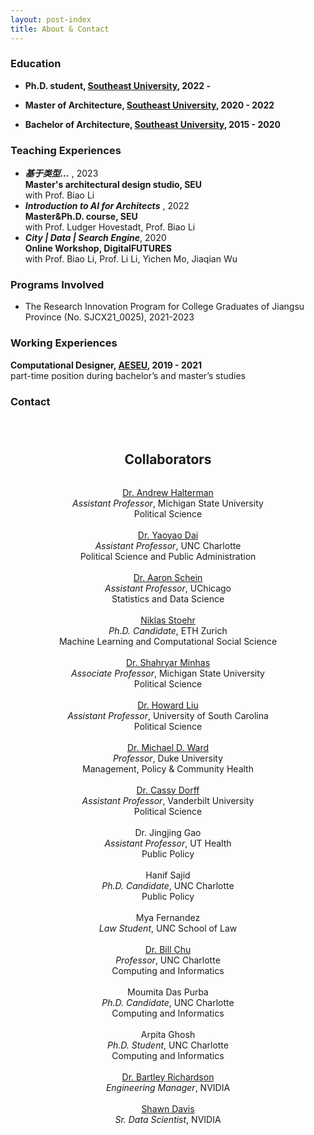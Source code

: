 ```yaml
---
layout: post-index
title: About & Contact
---
```


### Education
- **Ph.D. student, [Southeast University](https://www.seu.edu.cn/), 2022 -**

- **Master of Architecture, [Southeast University](https://www.seu.edu.cn/), 2020 - 2022**

- **Bachelor of Architecture, [Southeast University](https://www.seu.edu.cn/), 2015 - 2020**


### Teaching Experiences
- ***基于类型...*** , 2023  
  **Master's architectural design studio, SEU**  
  with Prof. Biao Li
- ***Introduction to AI for Architects*** , 2022  
  **Master&Ph.D. course, SEU**  
  with Prof. Ludger Hovestadt, Prof. Biao Li
- ***City | Data | Search Engine***, 2020  
  **Online Workshop, DigitalFUTURES**  
  with Prof. Biao Li, Prof. Li Li, Yichen Mo, Jiaqian Wu


### Programs Involved
- The Research Innovation Program for College Graduates of Jiangsu Province (No. SJCX21_0025), 2021-2023

### Working Experiences
**Computational Designer, [AESEU](http://adri.seu.edu.cn/#/), 2019 - 2021**  
part-time position during bachelor’s and master’s studies

### Contact


<article style="padding:25px 50px; text-align:center">
    <h1 class="section"><a name="collaborators">Collaborators</a></h1>   
    <ul style="list-style:none; display:inline-block; text-align:center; padding-left:0">
    <li><a href="https://andrewhalterman.com/" title="Andrew Halterman">Dr. Andrew Halterman</a> 
        <br> 
             <div class="post-byline">
                <i>Assistant Professor</i>, Michigan State University <br>
                Political Science <br>
            </div>
    </li><br>
    <li><a href="https://yaoyaodai.github.io/" title="Yaoyao Dai">Dr. Yaoyao Dai</a> 
        <br> 
             <div class="post-byline">
                <i>Assistant Professor</i>, UNC Charlotte <br>
                Political Science and Public Administration <br>
            </div>
    </li><br>
    <li><a href="https://aaronschein.com" title="Aaron Schein">Dr. Aaron Schein</a> 
        <br> 
             <div class="post-byline">
                <i>Assistant Professor</i>, UChicago <br>
                Statistics and Data Science <br>
            </div>
    </li><br>
    <li><a href="https://niklas-stoehr.com/" title="Niklas Stoehr">Niklas Stoehr</a> 
        <br> 
             <div class="post-byline">
                <i>Ph.D. Candidate</i>, ETH Zurich <br>
                Machine Learning and Computational Social Science <br>
            </div>
    </li><br>
    <li><a href="https://s7minhas.com/", title="Shahryar Minhas">Dr. Shahryar Minhas</a>
        <br>
            <div class="post-byline">
                <i>Associate Professor</i>, Michigan State University<br>
                Political Science <br>
            </div>
        </li><br>
    <li><a href="https://howardhliu.com/" title="Howard Liu">Dr. Howard Liu</a> 
        <br> 
             <div class="post-byline">
                <i>Assistant Professor</i>, University of South Carolina <br>
                Political Science <br>
            </div>
    </li><br>
    <li><a href="https://en.wikipedia.org/wiki/Michael_D._Ward" title="Michael D. Ward">Dr. Michael D. Ward</a> 
        <br> 
             <div class="post-byline">
                <i>Professor</i>, Duke University <br>
                Management, Policy & Community Health <br>
            </div>
    </li><br>
    <li><a href="https://www.cassydorff.com/", title="Cassy Dorff">Dr. Cassy Dorff</a>
        <br>
            <div class="post-byline">
                <i>Assistant Professor</i>, Vanderbilt University <br>
                Political Science <br>
            </div>
        </li><br>
    <li>Dr. Jingjing Gao
        <br> 
             <div class="post-byline">
                <i>Assistant Professor</i>, UT Health <br>
                Public Policy <br>
            </div>
    </li><br>
    <li>Hanif Sajid 
        <br> 
             <div class="post-byline">
                <i>Ph.D. Candidate</i>, UNC Charlotte <br>
                Public Policy <br>
            </div>
    </li><br>
    <li>Mya Fernandez 
        <br> 
             <div class="post-byline">
                <i>Law Student</i>, UNC School of Law <br>
            </div>
    </li><br>
    <li><a href="https://cci.charlotte.edu/directory/bill-chu/", title="Bill Chu">Dr. Bill Chu</a>
        <br>
            <div class="post-byline">
                <i>Professor</i>, UNC Charlotte <br>
                Computing and Informatics <br>
            </div>
        </li><br>
    <li>Moumita Das Purba
        <br> 
             <div class="post-byline">
                <i>Ph.D. Candidate</i>, UNC Charlotte <br>
                Computing and Informatics <br>
            </div>
    </li><br>
    <li>Arpita Ghosh 
        <br> 
             <div class="post-byline">
                <i>Ph.D. Student</i>, UNC Charlotte <br>
                Computing and Informatics  <br>
            </div>
    </li><br>
    <li><a href="https://developer.nvidia.com/blog/author/bartleyrichardson/">Dr. Bartley Richardson</a>
        <br>
            <div class="post-byline">
                <i>Engineering Manager</i>, NVIDIA <br>
            </div>
    </li><br>
    <li><a href="https://developer.nvidia.com/blog/author/shawndavis/">Shawn Davis</a>
        <br>
            <div class="post-byline">
                <i>Sr. Data Scientist</i>, NVIDIA <br>
            </div>
    </li></br>
</ul>
</article>